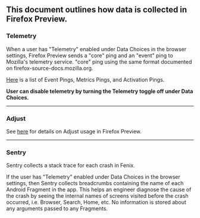 ## This document outlines how data is collected in Firefox Preview.

### Telemetry

When a user has "Telemetry" enabled under Data Choices in the browser settings, Firefox Preview sends a "core" ping and an "event" ping to Mozilla's telemetry service. "core" ping using the same format documented on firefox-source-docs.mozilla.org.

[Here](https://github.com/mozilla-mobile/fenix/blob/master/docs/metrics.md) is a list of Event Pings, Metrics Pings, and Activation Pings.

**User can disable telemetry by turning the Telemetry toggle off under Data Choices.**


***
### Adjust

See [here](https://github.com/mozilla-mobile/fenix/wiki/Adjust-Usage) for details on Adjust usage in Firefox Preview.

***

### Sentry

Sentry collects a stack trace for each crash in Fenix.

If the user has "Telemetry" enabled under Data Choices in the browser settings, then Sentry collects breadcrumbs containing the name of each Android Fragment in the app. This helps an engineer diagnose the cause of the crash by seeing the internal names of screens visited before the crash occurred, i.e. Browser, Search, Home, etc. No information is stored about any arguments passed to any Fragments.

